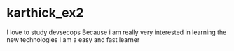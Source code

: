 # karthick_ex2 
I love to study devsecops
Because i am really very interested in learning the new technologies
I am a easy and fast learner


